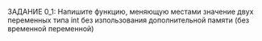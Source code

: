 ЗАДАНИЕ 0_1: Напишите функцию, меняющую местами значение двух переменных типа int без изпользования дополнительной памяти (без временной переменной)
